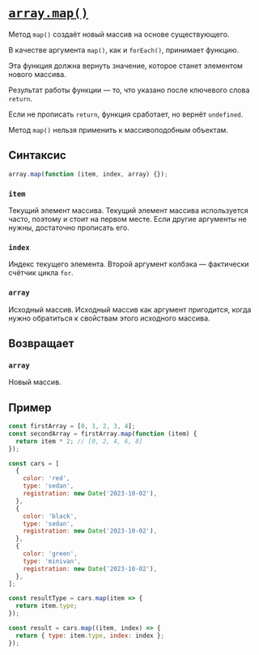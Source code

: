 # [`array.map()`](../index.md)

Метод `map()` создаёт новый массив на основе существующего.

В качестве аргумента `map()`, как и `forEach()`, принимает функцию.

Эта функция должна вернуть значение, которое станет элементом нового массива.

Результат работы функции — то, что указано после ключевого слова `return`.

Если не прописать `return`, функция сработает, но вернёт `undefined`.

Метод `map()` нельзя применить к массивоподобным объектам.

## Синтаксис

```js
array.map(function (item, index, array) {});
```

### `item`

Текущий элемент массива. Текущий элемент массива используется часто, поэтому и стоит на первом месте. Если другие аргументы не нужны, достаточно прописать его.

### `index`

Индекс текущего элемента. Второй аргумент колбэка — фактически счётчик цикла `for`.

### `array`

Исходный массив. Исходный массив как аргумент пригодится, когда нужно обратиться к свойствам этого исходного массива.

## Возвращает

### `array`

Новый массив.

## Пример

```js
const firstArray = [0, 1, 2, 3, 4];
const secondArray = firstArray.map(function (item) {
  return item * 2; // [0, 2, 4, 6, 8]
});

const cars = [
  {
    color: 'red',
    type: 'sedan',
    registration: new Date('2023-10-02'),
  },
  {
    color: 'black',
    type: 'sedan',
    registration: new Date('2023-10-02'),
  },
  {
    color: 'green',
    type: 'minivan',
    registration: new Date('2023-10-02'),
  },
];

const resultType = cars.map(item => {
  return item.type;
});

const result = cars.map((item, index) => {
  return { type: item.type, index: index };
});
```
